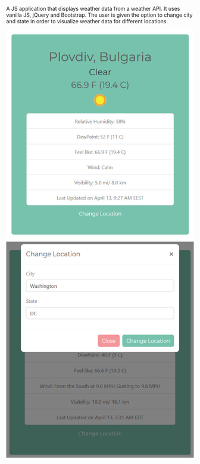 A JS application that displays weather data from a weather API. It uses vanilla JS, jQuery and Bootstrap. The user is given the option to change city and state in order to visualize weather data for different locations.

![alt text](screenshots/plovdiv.jpg "Plovdiv")
![alt text](screenshots/washingtonDC.jpg "Washington DC")